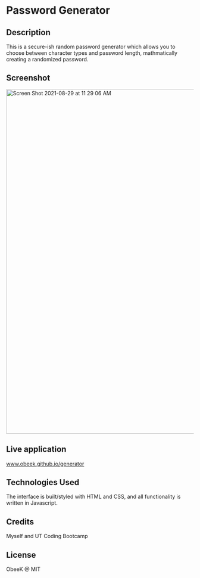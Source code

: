 # Password Generator

## Description
This is a secure-ish random password generator which allows you to choose between character types and password length, mathmatically creating a randomized password.

## Screenshot
<img width="925" alt="Screen Shot 2021-08-29 at 11 29 06 AM" src="https://user-images.githubusercontent.com/86803279/131257945-565ae360-005a-468f-aa88-b5f3cc93ab69.png">

## Live application
www.obeek.github.io/generator

## Technologies Used
The interface is built/styled with HTML and CSS, and all functionality is written in Javascript.

## Credits
Myself and UT Coding Bootcamp

## License

ObeeK @ MIT
